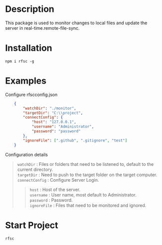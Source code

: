 # Description
This package is used to monitor changes to local files and update the server in real-time.remote-file-sync.

# Installation
`npm i rfsc -g`

# Examples
Configure rfscconfig.json
```json
    {
        "watchDir": "./monitor", 
        "targetDir": "C:\\project", 
        "connectConfig": {
            "host": "127.0.0.1",
            "username": "Administrator",
            "password": "password"
        },
        "ignoreFile": [".github", ".gitignore", "test"]
    }
```
Configuration details  
> `watchDir` : Files or folders that need to be listened to, default to the current directory.  
> `targetDir` : Need to push to the target folder on the target computer.  
> `connectConfig` : Configure Server Login.  
>> `host` : Host of the server.  
>> `username` : User name, most default to Administrator.  
>> `password` : Password.  
> `ignoreFile` : Files that need to be monitored and ignored.  
# Start Project
`rfsc` 